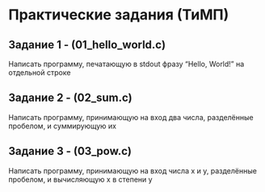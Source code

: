 # Практические задания (ТиМП)
## Задание 1 - (01_hello_world.c)
Написать программу, печатающую в stdout фразу “Hello, World!” на отдельной строке
## Задание 2 - (02_sum.c)
Написать программу, принимающую на вход два числа, разделённые пробелом, и суммирующую их
## Задание 3 - (03_pow.c)
Написать программу, принимающую на вход числа x и y, разделённые пробелом, и вычисляющую x в степени y
